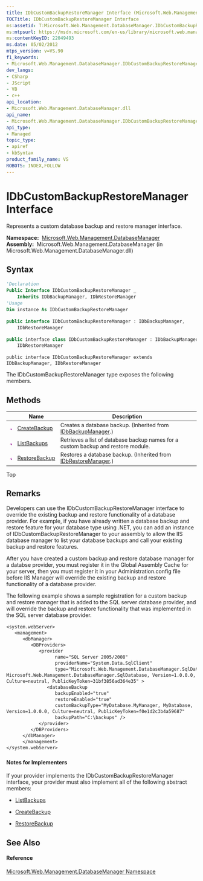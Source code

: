 ```yaml
---
title: IDbCustomBackupRestoreManager Interface (Microsoft.Web.Management.DatabaseManager)
TOCTitle: IDbCustomBackupRestoreManager Interface
ms:assetid: T:Microsoft.Web.Management.DatabaseManager.IDbCustomBackupRestoreManager
ms:mtpsurl: https://msdn.microsoft.com/en-us/library/microsoft.web.management.databasemanager.idbcustombackuprestoremanager(v=VS.90)
ms:contentKeyID: 22049493
ms.date: 05/02/2012
mtps_version: v=VS.90
f1_keywords:
- Microsoft.Web.Management.DatabaseManager.IDbCustomBackupRestoreManager
dev_langs:
- CSharp
- JScript
- VB
- c++
api_location:
- Microsoft.Web.Management.DatabaseManager.dll
api_name:
- Microsoft.Web.Management.DatabaseManager.IDbCustomBackupRestoreManager
api_type:
- Managed
topic_type:
- apiref
- kbSyntax
product_family_name: VS
ROBOTS: INDEX,FOLLOW
---
```


# IDbCustomBackupRestoreManager Interface

Represents a custom database backup and restore manager interface.

**Namespace:**  [Microsoft.Web.Management.DatabaseManager](microsoft-web-management-databasemanager-namespace.md)  
**Assembly:**  Microsoft.Web.Management.DatabaseManager (in Microsoft.Web.Management.DatabaseManager.dll)

## Syntax

``` vb
'Declaration
Public Interface IDbCustomBackupRestoreManager _
    Inherits IDbBackupManager, IDbRestoreManager
'Usage
Dim instance As IDbCustomBackupRestoreManager
```

``` csharp
public interface IDbCustomBackupRestoreManager : IDbBackupManager, 
    IDbRestoreManager
```

``` c++
public interface class IDbCustomBackupRestoreManager : IDbBackupManager, 
    IDbRestoreManager
```

``` jscript
public interface IDbCustomBackupRestoreManager extends IDbBackupManager, IDbRestoreManager
```

The IDbCustomBackupRestoreManager type exposes the following members.

## Methods

||Name|Description|
|--- |--- |--- |
|![Public method](images/Dd566041.pubmethod(en-us,VS.90).gif "Public method")|[CreateBackup](idbbackupmanager-createbackup-method-microsoft-web-management-databasemanager.md)|Creates a database backup. (Inherited from [IDbBackupManager](idbbackupmanager-interface-microsoft-web-management-databasemanager.md).)|
|![Public method](images/Dd566041.pubmethod(en-us,VS.90).gif "Public method")|[ListBackups](idbcustombackuprestoremanager-listbackups-method-microsoft-web-management-databasemanager.md)|Retrieves a list of database backup names for a custom backup and restore module.|
|![Public method](images/Dd566041.pubmethod(en-us,VS.90).gif "Public method")|[RestoreBackup](idbrestoremanager-restorebackup-method-microsoft-web-management-databasemanager.md)|Restores a database backup. (Inherited from [IDbRestoreManager](idbrestoremanager-interface-microsoft-web-management-databasemanager.md).)|

Top

## Remarks

Developers can use the IDbCustomBackupRestoreManager interface to override the existing backup and restore functionality of a database provider. For example, if you have already written a database backup and restore feature for your database type using .NET, you can add an instance of IDbCustomBackupRestoreManager to your assembly to allow the IIS database manager to list your database backups and call your existing backup and restore features.

After you have created a custom backup and restore database manager for a databse provider, you must register it in the Global Assembly Cache for your server, then you must register it in your Administration.config file before IIS Manager will override the existing backup and restore functionality of a database provider.

The following example shows a sample registration for a custom backup and restore manager that is added to the SQL server database provider, and will override the backup and restore functionality that was implemented in the SQL server database provider.

    <system.webServer>
       <management>
          <dbManager>
             <DBProviders>
                <provider
                      name="SQL Server 2005/2008"
                      providerName="System.Data.SqlClient"
                      type="Microsoft.Web.Management.DatabaseManager.SqlDatabase.SqlDatabaseProvider, Microsoft.Web.Management.DatabaseManager.SqlDatabase, Version=1.0.0.0, Culture=neutral, PublicKeyToken=31bf3856ad364e35" >
                   <databaseBackup
                      backupEnabled="true"
                      restoreEnabled="true"
                      customBackupType="MyDatabase.MyManager, MyDatabase, Version=1.0.0.0, Culture=neutral, PublicKeyToken=f0e1d2c3b4a59687"
                      backupPath="C:\backups" />
                </provider>
             </DBProviders>
          </dbManager>
          </management>
    </system.webServer>

### 

#### Notes for Implementers

If your provider implements the IDbCustomBackupRestoreManager interface, your provider must also implement all of the following abstract members:

  - [ListBackups](idbcustombackuprestoremanager-listbackups-method-microsoft-web-management-databasemanager.md)

  - [CreateBackup](idbbackupmanager-createbackup-method-microsoft-web-management-databasemanager.md)

  - [RestoreBackup](idbrestoremanager-restorebackup-method-microsoft-web-management-databasemanager.md)

## See Also

#### Reference

[Microsoft.Web.Management.DatabaseManager Namespace](microsoft-web-management-databasemanager-namespace.md)

